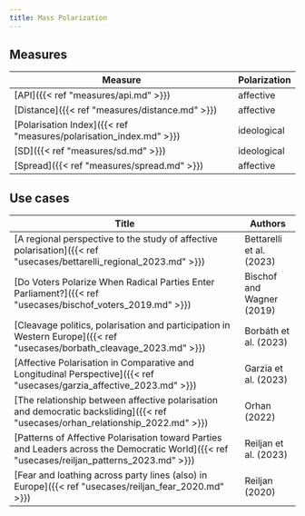 ```yaml
---
title: Mass Polarization
---
```

## Measures

| Measure                                                | Polarization |
| ------------------------------------------------------ | ------------ |
| [API]({{< ref "measures/api.md" >}})                               | affective    |
| [Distance]({{< ref "measures/distance.md" >}})                     | affective    |
| [Polarisation Index]({{< ref "measures/polarisation_index.md" >}}) | ideological  |
| [SD]({{< ref "measures/sd.md" >}})                                 | ideological  |
| [Spread]({{< ref "measures/spread.md" >}})                         | affective    |

## Use cases

| Title                                                                                                                            | Authors                   |
| -------------------------------------------------------------------------------------------------------------------------------- | ------------------------- |
| [A regional perspective to the study of affective polarisation]({{< ref "usecases/bettarelli_regional_2023.md" >}})                          | Bettarelli et al. (2023)  |
| [Do Voters Polarize When Radical Parties Enter Parliament?]({{< ref "usecases/bischof_voters_2019.md" >}})                                   | Bischof and Wagner (2019) |
| [Cleavage politics, polarisation and participation in Western Europe]({{< ref "usecases/borbath_cleavage_2023.md" >}})                       | Borbáth et al. (2023)     |
| [Affective Polarisation in Comparative and Longitudinal Perspective]({{< ref "usecases/garzia_affective_2023.md" >}})                        | Garzia et al. (2023)      |
| [The relationship between affective polarisation and democratic backsliding]({{< ref "usecases/orhan_relationship_2022.md" >}})              | Orhan (2022)              |
| [Patterns of Affective Polarisation toward Parties and Leaders across the Democratic World]({{< ref "usecases/reiljan_patterns_2023.md" >}}) | Reiljan et al. (2023)     |
| [Fear and loathing across party lines (also) in Europe]({{< ref "usecases/reiljan_fear_2020.md" >}})                                         | Reiljan (2020)            |

